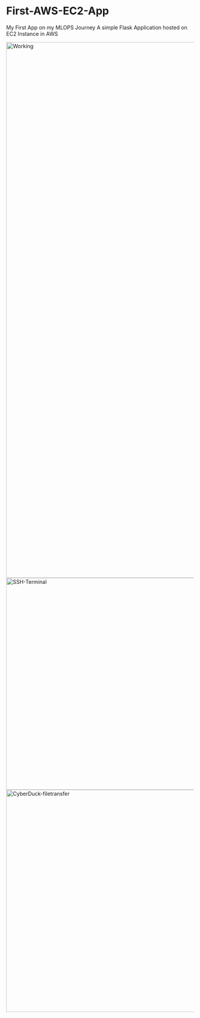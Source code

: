 # First-AWS-EC2-App
My First App on my MLOPS Journey
A simple Flask Application hosted on EC2 Instance in AWS



<img width="1439" alt="Working" src="https://github.com/abby1712/First-AWS-EC2-App/assets/72368959/ca41a94f-a130-4151-9676-14cf140cbbe3">
<img width="569" alt="SSH-Terminal" src="https://github.com/abby1712/First-AWS-EC2-App/assets/72368959/56657775-de96-46af-9ab0-ef22e880f150">
<img width="597" alt="CyberDuck-filetransfer" src="https://github.com/abby1712/First-AWS-EC2-App/assets/72368959/a0ece86e-5801-4ab6-a804-b06ddfe80127">
